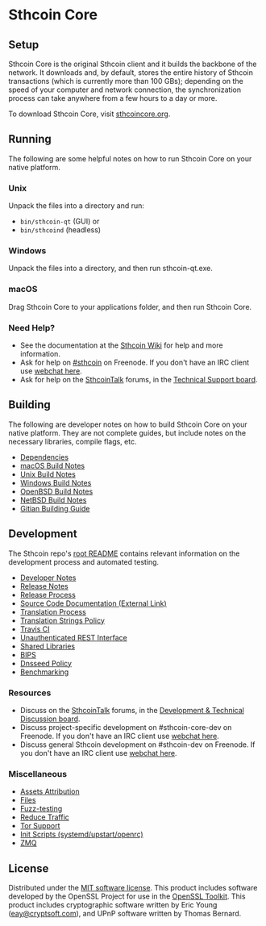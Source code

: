 Sthcoin Core
=============

Setup
---------------------
Sthcoin Core is the original Sthcoin client and it builds the backbone of the network. It downloads and, by default, stores the entire history of Sthcoin transactions (which is currently more than 100 GBs); depending on the speed of your computer and network connection, the synchronization process can take anywhere from a few hours to a day or more.

To download Sthcoin Core, visit [sthcoincore.org](https://sthcoincore.org/en/releases/).

Running
---------------------
The following are some helpful notes on how to run Sthcoin Core on your native platform.

### Unix

Unpack the files into a directory and run:

- `bin/sthcoin-qt` (GUI) or
- `bin/sthcoind` (headless)

### Windows

Unpack the files into a directory, and then run sthcoin-qt.exe.

### macOS

Drag Sthcoin Core to your applications folder, and then run Sthcoin Core.

### Need Help?

* See the documentation at the [Sthcoin Wiki](https://en.sthcoin.it/wiki/Main_Page)
for help and more information.
* Ask for help on [#sthcoin](http://webchat.freenode.net?channels=sthcoin) on Freenode. If you don't have an IRC client use [webchat here](http://webchat.freenode.net?channels=sthcoin).
* Ask for help on the [SthcoinTalk](https://sthcointalk.org/) forums, in the [Technical Support board](https://sthcointalk.org/index.php?board=4.0).

Building
---------------------
The following are developer notes on how to build Sthcoin Core on your native platform. They are not complete guides, but include notes on the necessary libraries, compile flags, etc.

- [Dependencies](dependencies.md)
- [macOS Build Notes](build-osx.md)
- [Unix Build Notes](build-unix.md)
- [Windows Build Notes](build-windows.md)
- [OpenBSD Build Notes](build-openbsd.md)
- [NetBSD Build Notes](build-netbsd.md)
- [Gitian Building Guide](gitian-building.md)

Development
---------------------
The Sthcoin repo's [root README](/README.md) contains relevant information on the development process and automated testing.

- [Developer Notes](developer-notes.md)
- [Release Notes](release-notes.md)
- [Release Process](release-process.md)
- [Source Code Documentation (External Link)](https://dev.visucore.com/sthcoin/doxygen/)
- [Translation Process](translation_process.md)
- [Translation Strings Policy](translation_strings_policy.md)
- [Travis CI](travis-ci.md)
- [Unauthenticated REST Interface](REST-interface.md)
- [Shared Libraries](shared-libraries.md)
- [BIPS](bips.md)
- [Dnsseed Policy](dnsseed-policy.md)
- [Benchmarking](benchmarking.md)

### Resources
* Discuss on the [SthcoinTalk](https://sthcointalk.org/) forums, in the [Development & Technical Discussion board](https://sthcointalk.org/index.php?board=6.0).
* Discuss project-specific development on #sthcoin-core-dev on Freenode. If you don't have an IRC client use [webchat here](http://webchat.freenode.net/?channels=sthcoin-core-dev).
* Discuss general Sthcoin development on #sthcoin-dev on Freenode. If you don't have an IRC client use [webchat here](http://webchat.freenode.net/?channels=sthcoin-dev).

### Miscellaneous
- [Assets Attribution](assets-attribution.md)
- [Files](files.md)
- [Fuzz-testing](fuzzing.md)
- [Reduce Traffic](reduce-traffic.md)
- [Tor Support](tor.md)
- [Init Scripts (systemd/upstart/openrc)](init.md)
- [ZMQ](zmq.md)

License
---------------------
Distributed under the [MIT software license](/COPYING).
This product includes software developed by the OpenSSL Project for use in the [OpenSSL Toolkit](https://www.openssl.org/). This product includes
cryptographic software written by Eric Young ([eay@cryptsoft.com](mailto:eay@cryptsoft.com)), and UPnP software written by Thomas Bernard.

